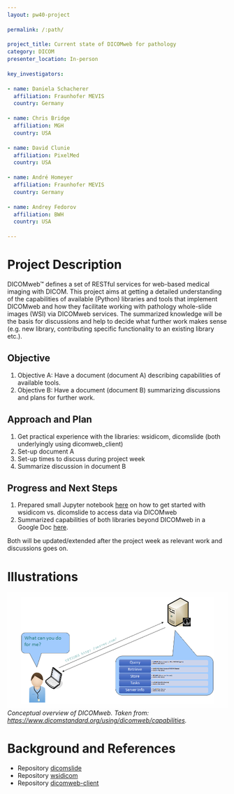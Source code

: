 ```yaml
---
layout: pw40-project

permalink: /:path/

project_title: Current state of DICOMweb for pathology
category: DICOM
presenter_location: In-person

key_investigators:

- name: Daniela Schacherer
  affiliation: Fraunhofer MEVIS
  country: Germany

- name: Chris Bridge
  affiliation: MGH
  country: USA

- name: David Clunie
  affiliation: PixelMed
  country: USA

- name: André Homeyer
  affiliation: Fraunhofer MEVIS
  country: Germany

- name: Andrey Fedorov
  affiliation: BWH
  country: USA

---
```


# Project Description

<!-- Add a short paragraph describing the project. -->

DICOMweb™ defines a set of RESTful services for web-based medical imaging with DICOM. This project aims at getting a detailed understanding of the capabilities of available (Python) libraries and tools that implement DICOMweb and how they facilitate working with pathology whole-slide images (WSI) via DICOMweb services. The summarized knowledge will be the basis for discussions and help to decide what further work makes sense (e.g. new library, contributing specific functionality to an existing library etc.).

## Objective

<!-- Describe here WHAT you would like to achieve (what you will have as end result). -->

1.  Objective A: Have a document (document A) describing capabilities of available tools.
2.  Objective B: Have a document (document B) summarizing discussions and plans for further work.

## Approach and Plan

<!-- Describe here HOW you would like to achieve the objectives stated above. -->

1.  Get practical experience with the libraries: wsidicom, dicomslide (both underlyingly using dicomweb_client)
2.  Set-up document A
3.  Set-up times to discuss during project week
4.  Summarize discussion in document B

## Progress and Next Steps

1.  Prepared small Jupyter notebook [here](https://colab.research.google.com/drive/1WxOVtLOGwt7xSOy7SghbOWxcDzG_XAD4?usp=sharing) on how to get started with wsidicom vs. dicomslide to access data via DICOMweb
2.  Summarized capabilities of both libraries beyond DICOMweb in a Google Doc [here](https://docs.google.com/document/d/1qWjzwneL4em7fQYdCfaP6RG6AtmAz23o5ZARfCo1Evs/edit?usp=sharing).

Both will be updated/extended after the project week as relevant work and discussions goes on. 

# Illustrations

![Conceptual overview of DICOMweb](./dicomweb.png) \
*Conceptual overview of DICOMweb. Taken from: https://www.dicomstandard.org/using/dicomweb/capabilities.*

# Background and References

- Repository [dicomslide](https://github.com/ImagingDataCommons/dicomslide)
- Repository [wsidicom](https://github.com/imi-bigpicture/wsidicom)
- Repository [dicomweb-client](https://github.com/ImagingDataCommons/dicomweb-client)
